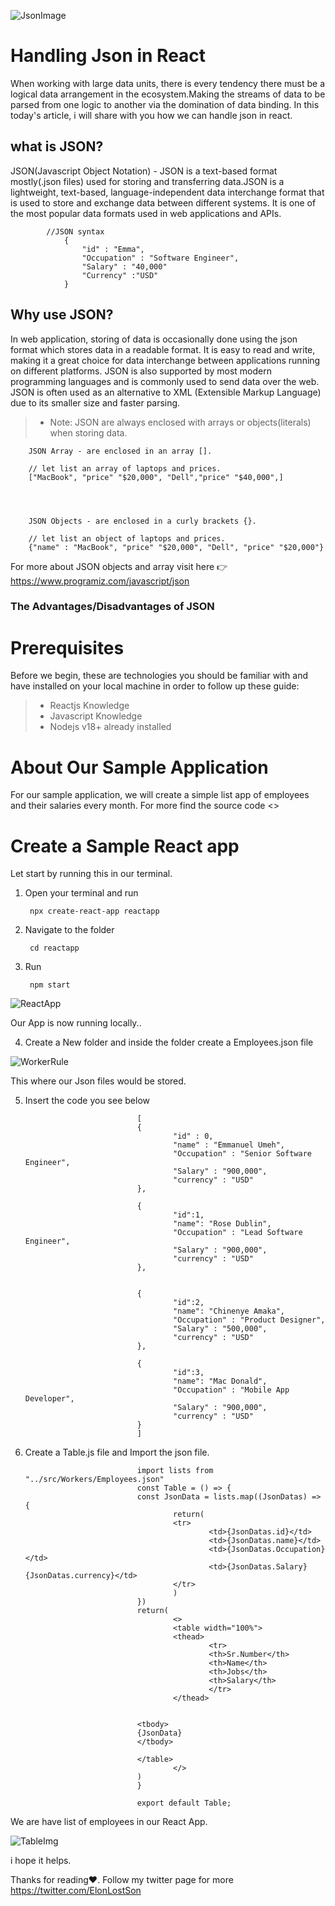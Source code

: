 ![JsonImage](/jsonImage.jpg)

# Handling Json in React

When working with large data units, there is every tendency there must be a logical data arrangement in the ecosystem.Making the streams of data to be parsed from one logic to another via the domination of data binding.
In this today's article, i will share with you how we can handle json in react.


## what is JSON?
JSON(Javascript Object Notation) - JSON is a text-based format mostly(.json files) used for storing and transferring data.JSON is a lightweight, text-based, language-independent data interchange format that is used to store and exchange data between different systems. It is one of the most popular data formats used in web applications and APIs.

            //JSON syntax
                {
                    "id" : "Emma",
                    "Occupation" : "Software Engineer",
                    "Salary" : "40,000"
                    "Currency" :"USD"
                }

## Why use JSON?
In web application, storing of data is occasionally done using the json format which stores data in a readable format.
It is easy to read and write, making it a great choice for data interchange between applications running on different platforms. JSON is also supported by most modern programming languages and is commonly used to send data over the web. JSON is often used as an alternative to XML (Extensible Markup Language)  due to its smaller size and faster parsing.

> - Note: JSON are always enclosed with arrays or objects(literals) when storing data.

        JSON Array - are enclosed in an array [].

        // let list an array of laptops and prices.
        ["MacBook", "price" "$20,000", "Dell","price" "$40,000",]



        
        JSON Objects - are enclosed in a curly brackets {}.

        // let list an object of laptops and prices.
        {"name" : "MacBook", "price" "$20,000", "Dell", "price" "$20,000"}

For more about
JSON objects and array visit here 👉<https://www.programiz.com/javascript/json>

### The Advantages/Disadvantages of JSON


# Prerequisites

Before we begin, these are technologies you should be familiar with and have installed on your local machine in order to follow up these guide:

> - Reactjs Knowledge
> - Javascript Knowledge
> - Nodejs v18+ already installed

# About Our Sample Application

For our sample application, we will create a simple list app of employees and their salaries every month. For more find the source code <>

# Create a Sample React app
Let start by running this in our terminal.

1. Open your terminal and run

        npx create-react-app reactapp



2. Navigate to the folder
        
        cd reactapp


3. Run

        npm start


![ReactApp](/ScreenshotReact.png "ReactApp")

Our App is now running locally..

4. Create a New folder and inside the folder create a Employees.json file

![WorkerRule](/WorkerRule.png "WorkerRule")
 
This where our Json files would be stored. 

5. Insert the code you see below

                                [
                                {
                                        "id" : 0,
                                        "name" : "Emmanuel Umeh",
                                        "Occupation" : "Senior Software Engineer",
                                        "Salary" : "900,000",
                                        "currency" : "USD"
                                },

                                {
                                        "id":1,
                                        "name": "Rose Dublin",
                                        "Occupation" : "Lead Software Engineer",
                                        "Salary" : "900,000",
                                        "currency" : "USD"
                                },


                                {
                                        "id":2,
                                        "name": "Chinenye Amaka",
                                        "Occupation" : "Product Designer",
                                        "Salary" : "500,000",
                                        "currency" : "USD"
                                },

                                {
                                        "id":3,
                                        "name": "Mac Donald",
                                        "Occupation" : "Mobile App Developer",
                                        "Salary" : "900,000",
                                        "currency" : "USD"
                                }
                                ]


6. Create a Table.js file and Import the json file.

                                import lists from  "../src/Workers/Employees.json"
                                const Table = () => {
                                const JsonData = lists.map((JsonDatas) => {
                                        return(
                                        <tr>
                                                <td>{JsonDatas.id}</td>
                                                <td>{JsonDatas.name}</td>
                                                <td>{JsonDatas.Occupation}</td>
                                                <td>{JsonDatas.Salary}{JsonDatas.currency}</td>
                                        </tr>
                                        )
                                })
                                return(
                                        <>
                                        <table width="100%">
                                        <thead>
                                                <tr>
                                                <th>Sr.Number</th>
                                                <th>Name</th>
                                                <th>Jobs</th>
                                                <th>Salary</th>
                                                </tr>
                                        </thead>
                                        
                                
                                <tbody>
                                {JsonData}
                                </tbody>

                                </table>
                                        </>
                                )
                                }

                                export default Table;


We are have list of employees in our React App.

![TableImg](/TableReact.png "TableImg")


 i hope it helps.

 Thanks for reading❤.
 Follow my twitter page for more <https://twitter.com/ElonLostSon>
